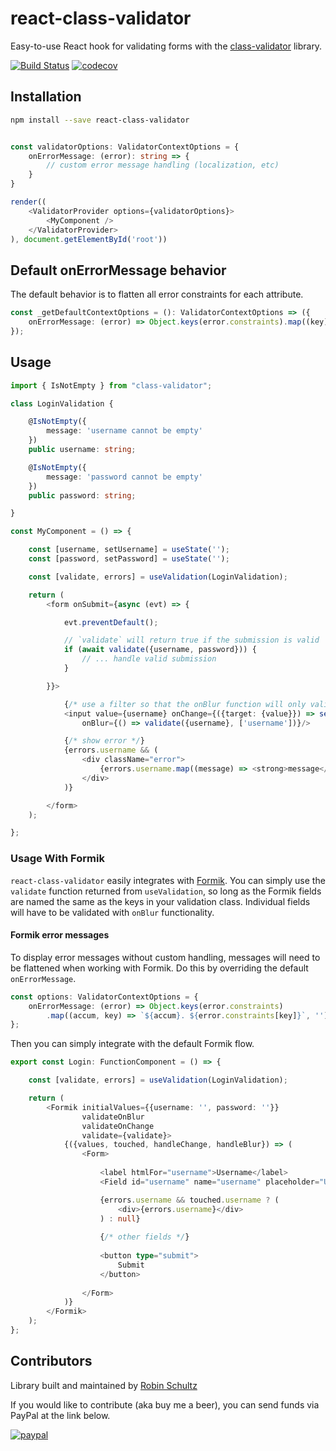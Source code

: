 # react-class-validator
Easy-to-use React hook for validating forms with the [class-validator](https://github.com/typestack/class-validator) library.

[![Build Status](https://travis-ci.org/anigenero/react-class-validator.svg?branch=master)](https://travis-ci.org/anigenero/react-class-validator)
[![codecov](https://codecov.io/gh/anigenero/react-class-validator/branch/master/graph/badge.svg)](https://codecov.io/gh/anigenero/react-class-validator)

## Installation

```bash
npm install --save react-class-validator
```

```typescript

const validatorOptions: ValidatorContextOptions = {
    onErrorMessage: (error): string => {
        // custom error message handling (localization, etc)
    }
}

render((
    <ValidatorProvider options={validatorOptions}>
        <MyComponent />
    </ValidatorProvider>
), document.getElementById('root'))
```

## Default onErrorMessage behavior
The default behavior is to flatten all error constraints for each attribute.
```typescript
const _getDefaultContextOptions = (): ValidatorContextOptions => ({
    onErrorMessage: (error) => Object.keys(error.constraints).map((key) => error.constraints[key])
});
```

## Usage

```typescript
import { IsNotEmpty } from "class-validator";

class LoginValidation {

    @IsNotEmpty({
        message: 'username cannot be empty'
    })
    public username: string;

    @IsNotEmpty({
        message: 'password cannot be empty'
    })
    public password: string;

}
```

```typescript jsx
const MyComponent = () => {

    const [username, setUsername] = useState('');
    const [password, setPassword] = useState('');

    const [validate, errors] = useValidation(LoginValidation);

    return (
        <form onSubmit={async (evt) => {

            evt.preventDefault();

            // `validate` will return true if the submission is valid
            if (await validate({username, password})) {
                // ... handle valid submission
            }

        }}>

            {/* use a filter so that the onBlur function will only validate username */}
            <input value={username} onChange={({target: {value}}) => setUsername(value)}
                onBlur={() => validate({username}, ['username'])}/>

            {/* show error */}
            {errors.username && (
                <div className="error">
                    {errors.username.map((message) => <strong>message</strong>)}
                </div>
            )}

        </form>
    );

};

```

### Usage With Formik

`react-class-validator` easily integrates with [Formik](https://formik.org/). You can simply use the `validate` 
function returned from `useValidation`, so long as the Formik fields are named the same as the keys in your validation 
class. Individual fields will have to be validated with `onBlur` functionality.

#### Formik error messages

To display error messages without custom handling, messages will need to be flattened when working with Formik. Do this 
by overriding the default `onErrorMessage`.

```typescript
const options: ValidatorContextOptions = {
    onErrorMessage: (error) => Object.keys(error.constraints)
        .map((accum, key) => `${accum}. ${error.constraints[key]}`, '')
};
```

Then you can simply integrate with the default Formik flow.

```typescript jsx
export const Login: FunctionComponent = () => {

    const [validate, errors] = useValidation(LoginValidation);

    return (
        <Formik initialValues={{username: '', password: ''}}
                validateOnBlur
                validateOnChange
                validate={validate}>
            {({values, touched, handleChange, handleBlur}) => (
                <Form>
                    
                    <label htmlFor="username">Username</label>
                    <Field id="username" name="username" placeholder="Username" />

                    {errors.username && touched.username ? (
                        <div>{errors.username}</div>
                    ) : null}
                    
                    {/* other fields */}
                    
                    <button type="submit">
                        Submit
                    </button>
                    
                </Form>
            )}
        </Formik>
    );
};
```

## Contributors
Library built and maintained by [Robin Schultz](http://anigenero.com)

If you would like to contribute (aka buy me a beer), you can send funds via PayPal at the link below.

[![paypal](https://www.paypalobjects.com/en_US/i/btn/btn_donateCC_LG.gif)](https://www.paypal.com/cgi-bin/webscr?cmd=_s-xclick&hosted_button_id=SLT7SZ2XFNEUQ)
